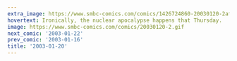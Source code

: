 ```yaml
---
extra_image: https://www.smbc-comics.com/comics/1426724860-20030120-2after.png
hovertext: Ironically, the nuclear apocalypse happens that Thursday.
image: https://www.smbc-comics.com/comics/20030120-2.gif
next_comic: '2003-01-22'
prev_comic: '2003-01-16'
title: '2003-01-20'
---
```


